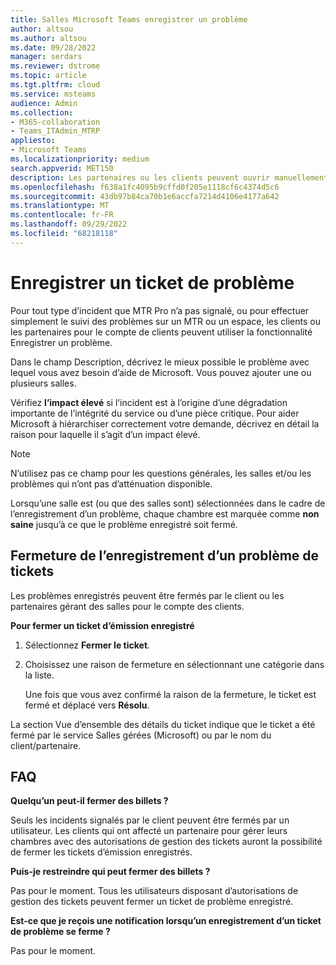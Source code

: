 ```yaml
---
title: Salles Microsoft Teams enregistrer un problème
author: altsou
ms.author: altsou
ms.date: 09/28/2022
manager: serdars
ms.reviewer: dstrome
ms.topic: article
ms.tgt.pltfrm: cloud
ms.service: msteams
audience: Admin
ms.collection:
- M365-collaboration
- Teams_ITAdmin_MTRP
appliesto:
- Microsoft Teams
ms.localizationpriority: medium
search.appverid: MET150
description: Les partenaires ou les clients peuvent ouvrir manuellement un incident via « Enregistrer un problème » pour garantir un rapport précis de l’intégrité de la salle dans le portail Pro Management.
ms.openlocfilehash: f638a1fc4095b9cffd0f205e1118cf6c4374d5c6
ms.sourcegitcommit: 43db97b84ca70b1e6accfa7214d4106e4177a642
ms.translationtype: MT
ms.contentlocale: fr-FR
ms.lasthandoff: 09/29/2022
ms.locfileid: "68218118"
---
```

# <a name="record-an-issue-ticket"></a>Enregistrer un ticket de problème

Pour tout type d’incident que MTR Pro n’a pas signalé, ou pour effectuer simplement le suivi des problèmes sur un MTR ou un espace, les clients ou les partenaires pour le compte de clients peuvent utiliser la fonctionnalité Enregistrer un problème.

Dans le champ Description, décrivez le mieux possible le problème avec lequel vous avez besoin d’aide de Microsoft. Vous pouvez ajouter une ou plusieurs salles.

Vérifiez  **l’impact élevé** si l’incident est à l’origine d’une dégradation importante de l’intégrité du service ou d’une pièce critique. Pour aider Microsoft à hiérarchiser correctement votre demande, décrivez en détail la raison pour laquelle il s’agit d’un impact élevé.

> [!NOTE]
> N’utilisez pas ce champ pour les questions générales, les salles et/ou les problèmes qui n’ont pas d’atténuation disponible.

Lorsqu’une salle est (ou que des salles sont) sélectionnées dans le cadre de l’enregistrement d’un problème, chaque chambre est marquée comme **non saine** jusqu’à ce que le problème enregistré soit fermé.

## <a name="closing-record-an-issue-tickets"></a>Fermeture de l’enregistrement d’un problème de tickets

Les problèmes enregistrés peuvent être fermés par le client ou les partenaires gérant des salles pour le compte des clients.

**Pour fermer un ticket d’émission enregistré**

1. Sélectionnez **Fermer le ticket**.

2. Choisissez une raison de fermeture en sélectionnant une catégorie dans la liste.

   Une fois que vous avez confirmé la raison de la fermeture, le ticket est fermé et déplacé vers **Résolu**.

La section Vue d’ensemble des détails du ticket indique que le ticket a été fermé par le service Salles gérées (Microsoft) ou par le nom du client/partenaire.  

## <a name="faq"></a>FAQ

**Quelqu’un peut-il fermer des billets ?**

Seuls les incidents signalés par le client peuvent être fermés par un utilisateur. Les clients qui ont affecté un partenaire pour gérer leurs chambres avec des autorisations de gestion des tickets auront la possibilité de fermer les tickets d’émission enregistrés.

**Puis-je restreindre qui peut fermer des billets ?**

Pas pour le moment. Tous les utilisateurs disposant d’autorisations de gestion des tickets peuvent fermer un ticket de problème enregistré.

**Est-ce que je reçois une notification lorsqu’un enregistrement d’un ticket de problème se ferme ?**

Pas pour le moment.
